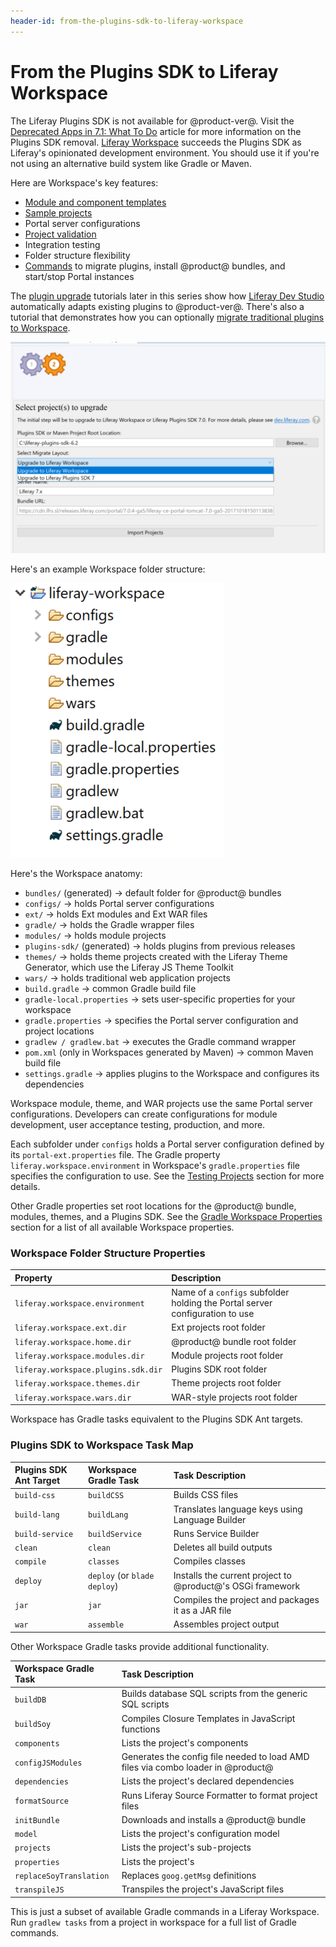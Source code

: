 ```yaml
---
header-id: from-the-plugins-sdk-to-liferay-workspace
---
```


# From the Plugins SDK to Liferay Workspace

The Liferay Plugins SDK is not available for @product-ver@. Visit the
[Deprecated Apps in 7.1: What To Do](/docs/7-1/deploy/-/knowledge_base/d/deprecated-apps-in-7-1-what-to-do#foundation)
article for more information on the Plugins SDK removal.
[Liferay Workspace](/docs/7-1/tutorials/-/knowledge_base/t/liferay-workspace)
succeeds the Plugins SDK as Liferay's opinionated development environment. You
should use it if you're not using an alternative build system like Gradle or
Maven.

Here are Workspace's key features:

- [Module and component templates](/docs/7-1/tutorials/-/knowledge_base/t/creating-projects-with-blade-cli#project-templates)
- [Sample projects](/docs/7-1/tutorials/-/knowledge_base/t/liferay-sample-projects)
- Portal server configurations
- [Project validation](/docs/7-1/tutorials/-/knowledge_base/t/validating-modules-against-the-target-platform)
- Integration testing
- Folder structure flexibility
- [Commands](/docs/7-1/tutorials/-/knowledge_base/t/blade-cli) to migrate
  plugins, install @product@ bundles, and start/stop Portal instances

The
[plugin upgrade](/docs/7-1/tutorials/-/knowledge_base/t/upgrading-plugins-to-liferay-7)
tutorials later in this series show how 
[Liferay Dev Studio](/docs/7-1/tutorials/-/knowledge_base/t/liferay-ide)
automatically adapts existing plugins to @product-ver@. There's also a tutorial
that demonstrates how you can optionally
[migrate traditional plugins to Workspace](/docs/7-1/tutorials/-/knowledge_base/t/migrating-traditional-plugins-to-workspace-web-applications).

![Figure 1: Liferay @ide@'s Code Upgrade Tool automates many aspects of the plugin upgrade process.](../../../images/improved-tooling-code-upgrade-configure-proj.png)

Here's an example Workspace folder structure:

![Figure 2: Liferay Workspace aggregates projects to use the same server configurations and Gradle build environment.](../../../images/improved-tooling-workspace-structure.png)

Here's the Workspace anatomy:

- `bundles/` (generated) &rarr; default folder for @product@ bundles
- `configs/` &rarr; holds Portal server configurations
- `ext/` &rarr; holds Ext modules and Ext WAR files
- `gradle/` &rarr; holds the Gradle wrapper files
- `modules/` &rarr; holds module projects
- `plugins-sdk/` (generated) &rarr; holds plugins from previous releases
- `themes/` &rarr; holds theme projects created with the Liferay Theme 
  Generator, which use the Liferay JS Theme Toolkit
- `wars/` &rarr; holds traditional web application projects
- `build.gradle` &rarr; common Gradle build file
- `gradle-local.properties` &rarr; sets user-specific properties for your
  workspace
- `gradle.properties` &rarr; specifies the Portal server configuration and
  project locations
- `gradlew / gradlew.bat` &rarr; executes the Gradle command wrapper
- `pom.xml` (only in Workspaces generated by Maven) &rarr; common Maven build
  file
- `settings.gradle` &rarr; applies plugins to the Workspace and configures its
  dependencies

Workspace module, theme, and WAR projects use the same Portal server
configurations. Developers can create configurations for module development,
user acceptance testing, production, and more.

Each subfolder under `configs` holds a Portal server configuration defined by
its `portal-ext.properties` file. The Gradle property
`liferay.workspace.environment` in Workspace's `gradle.properties` file
specifies the configuration to use. See the
[Testing Projects](/docs/7-1/tutorials/-/knowledge_base/t/development-lifecycle-for-a-liferay-workspace#testing-projects)
section for more details.

Other Gradle properties set root locations for the @product@ bundle,
modules, themes, and a Plugins SDK. See the
[Gradle Workspace Properties](/docs/7-1/tutorials/-/knowledge_base/t/configuring-a-liferay-workspace#gradle-workspace-properties)
section for a list of all available Workspace properties.

### Workspace Folder Structure Properties

 Property | Description |
:--------- | :------------- |
`liferay.workspace.environment` | Name of a `configs` subfolder holding the Portal server configuration to use |
`liferay.workspace.ext.dir` | Ext projects root folder |
`liferay.workspace.home.dir` | @product@ bundle root folder |
`liferay.workspace.modules.dir` | Module projects root folder |
`liferay.workspace.plugins.sdk.dir` | Plugins SDK root folder |
`liferay.workspace.themes.dir` | Theme projects root folder |
`liferay.workspace.wars.dir` | WAR-style projects root folder |

Workspace has Gradle tasks equivalent to the Plugins SDK Ant targets.

### Plugins SDK to Workspace Task Map

 Plugins SDK Ant Target | Workspace Gradle Task | Task Description |
:--------------------------- | :-------------------------- | :---------------- |
`build-css` | `buildCSS` | Builds CSS files |
`build-lang` | `buildLang` | Translates language keys using Language Builder |
`build-service` | `buildService` | Runs Service Builder |
`clean` | `clean` | Deletes all build outputs |
`compile` | `classes` | Compiles classes |
`deploy` | `deploy` (or `blade deploy`) | Installs the current project to @product@'s OSGi framework |
`jar` | `jar` | Compiles the project and packages it as a JAR file |
`war` | `assemble` | Assembles project output |

Other Workspace Gradle tasks provide additional functionality.

Workspace Gradle Task | Task Description |
:-------------------------- | :------------------ |
`buildDB` | Builds database SQL scripts from the generic SQL scripts |
`buildSoy` | Compiles Closure Templates in JavaScript functions |
`components` | Lists the project's components |
`configJSModules` | Generates the config file needed to load AMD files via combo loader in @product@
`dependencies` | Lists the project's declared dependencies |
`formatSource` | Runs Liferay Source Formatter to format project files
`initBundle` | Downloads and installs a @product@ bundle |
`model` | Lists the project's configuration model |
`projects` | Lists the project's sub-projects |
`properties` | Lists the project's
`replaceSoyTranslation` | Replaces `goog.getMsg` definitions
`transpileJS` | Transpiles the project's JavaScript files |

This is just a subset of available Gradle commands in a Liferay Workspace. Run
`gradlew tasks` from a project in workspace for a full list of Gradle commands.

<!-- TODO: Mention Workspace Test Integration section here for info on test
commands once article is available. -Cody -->
